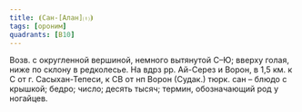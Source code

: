 ```yaml
---
title: ⦗Сан-[Алан]⒯⦘
tags: [ороним]
quadrants: [В10]
---
```


Возв. с округленной вершиной, немного вытянутой С–Ю; вверху голая, ниже по
склону в редколесье. На вдрз рр. Ай-Серез и Ворон, в 1,5 км. к С от г.
Сасыхан-Тепеси, к СВ от нп Ворон (Судак.) тюрк. сан – блюдо с крышкой; бедро;
число; десять тысяч; термин, обозначающий род у ногайцев.
